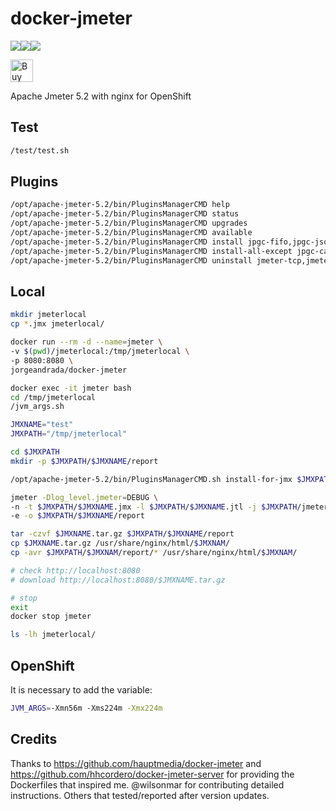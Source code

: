 # docker-jmeter
[![](https://images.microbadger.com/badges/image/jorgeandrada/docker-jmeter.svg)](https://microbadger.com/images/jorgeandrada/docker-jmeter "Get your own image badge on microbadger.com")[![](https://images.microbadger.com/badges/version/jorgeandrada/docker-jmeter.svg)](https://microbadger.com/images/jorgeandrada/docker-jmeter "Get your own version badge on microbadger.com")[![](https://images.microbadger.com/badges/commit/jorgeandrada/docker-jmeter.svg)](https://microbadger.com/images/jorgeandrada/docker-jmeter "Get your own commit badge on microbadger.com")

<a href='https://ko-fi.com/A417UXC' target='_blank'><img height='36' style='border:0px;height:36px;' src='https://az743702.vo.msecnd.net/cdn/kofi2.png?v=0' border='0' alt='Buy Me a Coffee at ko-fi.com' /></a>

Apache Jmeter 5.2 with nginx for OpenShift

## Test

```bash
/test/test.sh
```

## Plugins

```bash
/opt/apache-jmeter-5.2/bin/PluginsManagerCMD help
/opt/apache-jmeter-5.2/bin/PluginsManagerCMD status
/opt/apache-jmeter-5.2/bin/PluginsManagerCMD upgrades
/opt/apache-jmeter-5.2/bin/PluginsManagerCMD available
/opt/apache-jmeter-5.2/bin/PluginsManagerCMD install jpgc-fifo,jpgc-json=2.2
/opt/apache-jmeter-5.2/bin/PluginsManagerCMD install-all-except jpgc-casutg,jpgc-autostop
/opt/apache-jmeter-5.2/bin/PluginsManagerCMD uninstall jmeter-tcp,jmeter-ftp,jmeter-jdbc
```

## Local

```bash
mkdir jmeterlocal
cp *.jmx jmeterlocal/

docker run --rm -d --name=jmeter \
-v $(pwd)/jmeterlocal:/tmp/jmeterlocal \
-p 8080:8080 \
jorgeandrada/docker-jmeter

docker exec -it jmeter bash
cd /tmp/jmeterlocal
/jvm_args.sh

JMXNAME="test"
JMXPATH="/tmp/jmeterlocal"

cd $JMXPATH
mkdir -p $JMXPATH/$JMXNAME/report

/opt/apache-jmeter-5.2/bin/PluginsManagerCMD.sh install-for-jmx $JMXPATH/$JMXNAME.jmx

jmeter -Dlog_level.jmeter=DEBUG \
-n -t $JMXPATH/$JMXNAME.jmx -l $JMXPATH/$JMXNAME.jtl -j $JMXPATH/jmeter.log \
-e -o $JMXPATH/$JMXNAME/report

tar -czvf $JMXNAME.tar.gz $JMXPATH/$JMXNAME/report
cp $JMXNAME.tar.gz /usr/share/nginx/html/$JMXNAM/
cp -avr $JMXPATH/$JMXNAM/report/* /usr/share/nginx/html/$JMXNAM/

# check http://localhost:8080
# download http://localhost:8080/$JMXNAME.tar.gz

# stop
exit
docker stop jmeter

ls -lh jmeterlocal/
```

## OpenShift

It is necessary to add the variable:

```bash
JVM_ARGS=-Xmn56m -Xms224m -Xmx224m
```

## Credits

Thanks to https://github.com/hauptmedia/docker-jmeter
and https://github.com/hhcordero/docker-jmeter-server for providing
the Dockerfiles that inspired me.   @wilsonmar for contributing detailed instructions. Others
that tested/reported after version updates.